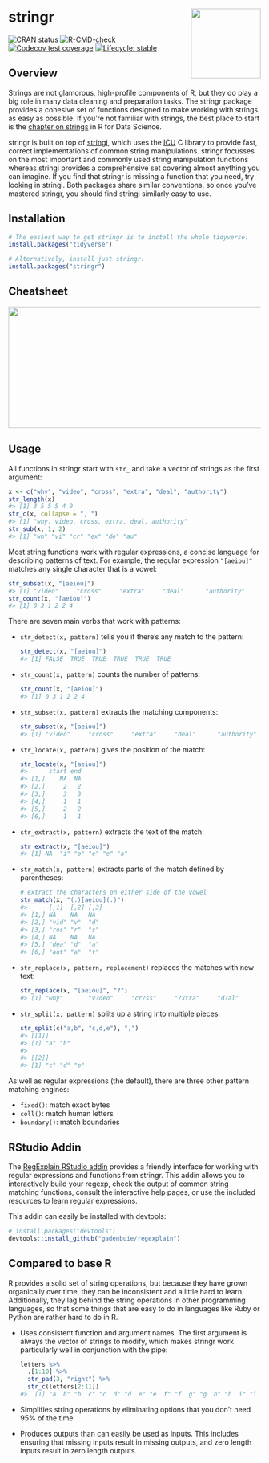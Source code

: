 
<!-- README.md is generated from README.Rmd. Please edit that file -->

# stringr <a href='https://stringr.tidyverse.org'><img src='man/figures/logo.png' align="right" height="139" /></a>

<!-- badges: start -->

[![CRAN
status](https://www.r-pkg.org/badges/version/stringr)](https://cran.r-project.org/package=stringr)
[![R-CMD-check](https://github.com/tidyverse/stringr/workflows/R-CMD-check/badge.svg)](https://github.com/tidyverse/stringr/actions)
[![Codecov test
coverage](https://codecov.io/gh/tidyverse/stringr/branch/main/graph/badge.svg)](https://app.codecov.io/gh/tidyverse/stringr?branch=main)
[![Lifecycle:
stable](https://img.shields.io/badge/lifecycle-stable-brightgreen.svg)](https://lifecycle.r-lib.org/articles/stages.html#stable)
<!-- badges: end -->

## Overview

Strings are not glamorous, high-profile components of R, but they do
play a big role in many data cleaning and preparation tasks. The stringr
package provides a cohesive set of functions designed to make working
with strings as easy as possible. If you’re not familiar with strings,
the best place to start is the [chapter on
strings](https://r4ds.had.co.nz/strings.html) in R for Data Science.

stringr is built on top of
[stringi](https://github.com/gagolews/stringi), which uses the
[ICU](https://icu.unicode.org) C library to provide fast, correct
implementations of common string manipulations. stringr focusses on the
most important and commonly used string manipulation functions whereas
stringi provides a comprehensive set covering almost anything you can
imagine. If you find that stringr is missing a function that you need,
try looking in stringi. Both packages share similar conventions, so once
you’ve mastered stringr, you should find stringi similarly easy to use.

## Installation

``` r
# The easiest way to get stringr is to install the whole tidyverse:
install.packages("tidyverse")

# Alternatively, install just stringr:
install.packages("stringr")
```

## Cheatsheet

<a href="https://github.com/rstudio/cheatsheets/blob/main/strings.pdf"><img src="https://raw.githubusercontent.com/rstudio/cheatsheets/main/pngs/thumbnails/strings-cheatsheet-thumbs.png" width="630" height="242"/></a>

## Usage

All functions in stringr start with `str_` and take a vector of strings
as the first argument:

``` r
x <- c("why", "video", "cross", "extra", "deal", "authority")
str_length(x) 
#> [1] 3 5 5 5 4 9
str_c(x, collapse = ", ")
#> [1] "why, video, cross, extra, deal, authority"
str_sub(x, 1, 2)
#> [1] "wh" "vi" "cr" "ex" "de" "au"
```

Most string functions work with regular expressions, a concise language
for describing patterns of text. For example, the regular expression
`"[aeiou]"` matches any single character that is a vowel:

``` r
str_subset(x, "[aeiou]")
#> [1] "video"     "cross"     "extra"     "deal"      "authority"
str_count(x, "[aeiou]")
#> [1] 0 3 1 2 2 4
```

There are seven main verbs that work with patterns:

- `str_detect(x, pattern)` tells you if there’s any match to the
  pattern:

  ``` r
  str_detect(x, "[aeiou]")
  #> [1] FALSE  TRUE  TRUE  TRUE  TRUE  TRUE
  ```

- `str_count(x, pattern)` counts the number of patterns:

  ``` r
  str_count(x, "[aeiou]")
  #> [1] 0 3 1 2 2 4
  ```

- `str_subset(x, pattern)` extracts the matching components:

  ``` r
  str_subset(x, "[aeiou]")
  #> [1] "video"     "cross"     "extra"     "deal"      "authority"
  ```

- `str_locate(x, pattern)` gives the position of the match:

  ``` r
  str_locate(x, "[aeiou]")
  #>      start end
  #> [1,]    NA  NA
  #> [2,]     2   2
  #> [3,]     3   3
  #> [4,]     1   1
  #> [5,]     2   2
  #> [6,]     1   1
  ```

- `str_extract(x, pattern)` extracts the text of the match:

  ``` r
  str_extract(x, "[aeiou]")
  #> [1] NA  "i" "o" "e" "e" "a"
  ```

- `str_match(x, pattern)` extracts parts of the match defined by
  parentheses:

  ``` r
  # extract the characters on either side of the vowel
  str_match(x, "(.)[aeiou](.)")
  #>      [,1]  [,2] [,3]
  #> [1,] NA    NA   NA  
  #> [2,] "vid" "v"  "d" 
  #> [3,] "ros" "r"  "s" 
  #> [4,] NA    NA   NA  
  #> [5,] "dea" "d"  "a" 
  #> [6,] "aut" "a"  "t"
  ```

- `str_replace(x, pattern, replacement)` replaces the matches with new
  text:

  ``` r
  str_replace(x, "[aeiou]", "?")
  #> [1] "why"       "v?deo"     "cr?ss"     "?xtra"     "d?al"      "?uthority"
  ```

- `str_split(x, pattern)` splits up a string into multiple pieces:

  ``` r
  str_split(c("a,b", "c,d,e"), ",")
  #> [[1]]
  #> [1] "a" "b"
  #> 
  #> [[2]]
  #> [1] "c" "d" "e"
  ```

As well as regular expressions (the default), there are three other
pattern matching engines:

- `fixed()`: match exact bytes
- `coll()`: match human letters
- `boundary()`: match boundaries

## RStudio Addin

The [RegExplain RStudio
addin](https://www.garrickadenbuie.com/project/regexplain/) provides a
friendly interface for working with regular expressions and functions
from stringr. This addin allows you to interactively build your regexp,
check the output of common string matching functions, consult the
interactive help pages, or use the included resources to learn regular
expressions.

This addin can easily be installed with devtools:

``` r
# install.packages("devtools")
devtools::install_github("gadenbuie/regexplain")
```

## Compared to base R

R provides a solid set of string operations, but because they have grown
organically over time, they can be inconsistent and a little hard to
learn. Additionally, they lag behind the string operations in other
programming languages, so that some things that are easy to do in
languages like Ruby or Python are rather hard to do in R.

- Uses consistent function and argument names. The first argument is
  always the vector of strings to modify, which makes stringr work
  particularly well in conjunction with the pipe:

  ``` r
  letters %>%
    .[1:10] %>% 
    str_pad(3, "right") %>%
    str_c(letters[2:11])
  #>  [1] "a  b" "b  c" "c  d" "d  e" "e  f" "f  g" "g  h" "h  i" "i  j" "j  k"
  ```

- Simplifies string operations by eliminating options that you don’t
  need 95% of the time.

- Produces outputs than can easily be used as inputs. This includes
  ensuring that missing inputs result in missing outputs, and zero
  length inputs result in zero length outputs.
